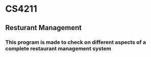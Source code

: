# CS4211

## Resturant Management

### This program is made to check on different aspects of a complete restaurant management system
